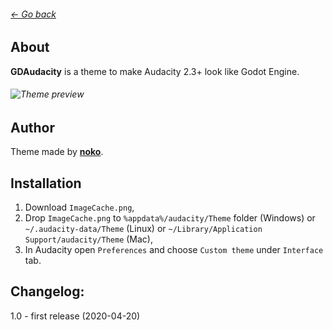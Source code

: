 ###### [← Go back](http://github.com/TheRockyDoo/audacity-themes)
## About
**GDAudacity** is a theme to make Audacity 2.3+ look like Godot Engine.
###### ![Theme preview](https://raw.githubusercontent.com/TheRockyDoo/audacity-themes/master/previews/gdaudacity.png)
## Author
Theme made by **[noko](http://gumroad.com/noko)**.
## Installation
1. Download `ImageCache.png`,
1. Drop `ImageCache.png` to `%appdata%/audacity/Theme` folder (Windows) or `~/.audacity-data/Theme` (Linux) or `~/Library/Application Support/audacity/Theme` (Mac),
1. In Audacity open `Preferences` and choose `Custom theme` under `Interface` tab.
## Changelog:
1.0 - first release (2020-04-20)
